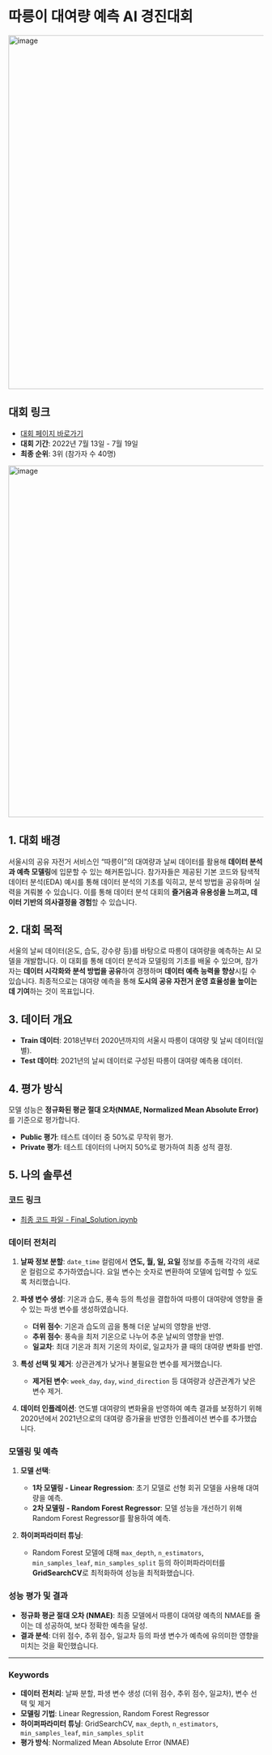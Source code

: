 # 따릉이 대여량 예측 AI 경진대회

<img width="699" alt="image" src="https://github.com/user-attachments/assets/1c82c1aa-f11e-4ee6-b389-f0a37849fb14">

## 대회 링크
- [대회 페이지 바로가기](https://dacon.io/competitions/open/235939/overview/description)
- **대회 기간**: 2022년 7월 13일 - 7월 19일
- **최종 순위**: 3위 (참가자 수 40명)
<img width="695" alt="image" src="https://github.com/user-attachments/assets/152432f9-66ae-45d0-922e-08beb945b72e">

## 1. 대회 배경
서울시의 공유 자전거 서비스인 “따릉이”의 대여량과 날씨 데이터를 활용해 **데이터 분석과 예측 모델링**에 입문할 수 있는 해커톤입니다. 참가자들은 제공된 기본 코드와 탐색적 데이터 분석(EDA) 예시를 통해 데이터 분석의 기초를 익히고, 분석 방법을 공유하며 실력을 겨뤄볼 수 있습니다. 이를 통해 데이터 분석 대회의 **즐거움과 유용성을 느끼고, 데이터 기반의 의사결정을 경험**할 수 있습니다.

## 2. 대회 목적
서울의 날씨 데이터(온도, 습도, 강수량 등)를 바탕으로 따릉이 대여량을 예측하는 AI 모델을 개발합니다. 이 대회를 통해 데이터 분석과 모델링의 기초를 배울 수 있으며, 참가자는 **데이터 시각화와 분석 방법을 공유**하여 경쟁하며 **데이터 예측 능력을 향상**시킬 수 있습니다. 최종적으로는 대여량 예측을 통해 **도시의 공유 자전거 운영 효율성을 높이는 데 기여**하는 것이 목표입니다.

## 3. 데이터 개요
- **Train 데이터**: 2018년부터 2020년까지의 서울시 따릉이 대여량 및 날씨 데이터(일별).
- **Test 데이터**: 2021년의 날씨 데이터로 구성된 따릉이 대여량 예측용 데이터.

## 4. 평가 방식
모델 성능은 **정규화된 평균 절대 오차(NMAE, Normalized Mean Absolute Error)** 를 기준으로 평가합니다.
- **Public 평가**: 테스트 데이터 중 50%로 무작위 평가.
- **Private 평가**: 테스트 데이터의 나머지 50%로 평가하여 최종 성적 결정. 

## 5. 나의 솔루션

### 코드 링크
- [최종 코드 파일 - Final_Solution.ipynb](./code/Final_Submission.ipynb)

### 데이터 전처리
1. **날짜 정보 분할**: `date_time` 컬럼에서 **연도, 월, 일, 요일** 정보를 추출해 각각의 새로운 컬럼으로 추가하였습니다. 요일 변수는 숫자로 변환하여 모델에 입력할 수 있도록 처리했습니다.
   
2. **파생 변수 생성**: 기온과 습도, 풍속 등의 특성을 결합하여 따릉이 대여량에 영향을 줄 수 있는 파생 변수를 생성하였습니다.
   - **더위 점수**: 기온과 습도의 곱을 통해 더운 날씨의 영향을 반영.
   - **추위 점수**: 풍속을 최저 기온으로 나누어 추운 날씨의 영향을 반영.
   - **일교차**: 최대 기온과 최저 기온의 차이로, 일교차가 클 때의 대여량 변화를 반영.

3. **특성 선택 및 제거**: 상관관계가 낮거나 불필요한 변수를 제거했습니다.
   - **제거된 변수**: `week_day`, `day`, `wind_direction` 등 대여량과 상관관계가 낮은 변수 제거.

4. **데이터 인플레이션**: 연도별 대여량의 변화율을 반영하여 예측 결과를 보정하기 위해 2020년에서 2021년으로의 대여량 증가율을 반영한 인플레이션 변수를 추가했습니다.

### 모델링 및 예측
1. **모델 선택**:
   - **1차 모델링 - Linear Regression**: 초기 모델로 선형 회귀 모델을 사용해 대여량을 예측.
   - **2차 모델링 - Random Forest Regressor**: 모델 성능을 개선하기 위해 Random Forest Regressor를 활용하여 예측.
   
2. **하이퍼파라미터 튜닝**:
   - Random Forest 모델에 대해 `max_depth`, `n_estimators`, `min_samples_leaf`, `min_samples_split` 등의 하이퍼파라미터를 **GridSearchCV**로 최적화하여 성능을 최적화했습니다.

### 성능 평가 및 결과
- **정규화 평균 절대 오차 (NMAE)**: 최종 모델에서 따릉이 대여량 예측의 NMAE를 줄이는 데 성공하여, 보다 정확한 예측을 달성.
- **결과 분석**: 더위 점수, 추위 점수, 일교차 등의 파생 변수가 예측에 유의미한 영향을 미치는 것을 확인했습니다.

---

### Keywords

- **데이터 전처리**: 날짜 분할, 파생 변수 생성 (더위 점수, 추위 점수, 일교차), 변수 선택 및 제거
- **모델링 기법**: Linear Regression, Random Forest Regressor
- **하이퍼파라미터 튜닝**: GridSearchCV, `max_depth`, `n_estimators`, `min_samples_leaf`, `min_samples_split`
- **평가 방식**: Normalized Mean Absolute Error (NMAE)
